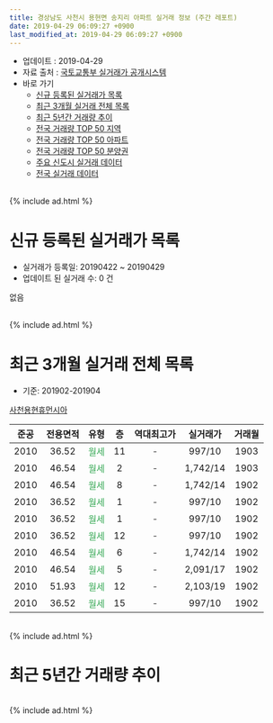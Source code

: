 ```yaml
---
title: 경상남도 사천시 용현면 송지리 아파트 실거래 정보 (주간 레포트)
date: 2019-04-29 06:09:27 +0900
last_modified_at: 2019-04-29 06:09:27 +0900
---
```


* 업데이트 : 2019-04-29
* 자료 출처 : [국토교통부 실거래가 공개시스템](http://rt.molit.go.kr)
* 바로 가기
    * [신규 등록된 실거래가 목록](#신규-등록된-실거래가-목록)
    * [최근 3개월 실거래 전체 목록](#최근-3개월-실거래-전체-목록)
    * [최근 5년간 거래량 추이](#최근-5년간-거래량-추이)
    * [전국 거래량 TOP 50 지역](https://inasie.github.io/apt-trade-info/최근-3개월-전국에서-가장-거래가-많이-발생한-지역)
    * [전국 거래량 TOP 50 아파트](https://inasie.github.io/apt-trade-info/최근-3개월-전국에서-가장-거래가-많이-발생한-아파트)
    * [전국 거래량 TOP 50 분양권](https://inasie.github.io/apt-trade-info/최근-3개월-전국에서-가장-거래가-많이-발생한-분양권)
    * [주요 신도시 실거래 데이터](https://inasie.github.io/apt-trade-info/주요-신도시)
    * [전국 실거래 데이터](https://inasie.github.io/apt-trade-info/전국)
<br>
{% include ad.html %}
<br>

# 신규 등록된 실거래가 목록
* 실거래가 등록일: 20190422 ~ 20190429
* 업데이트 된 실거래 수: 0 건

없음

<br>
{% include ad.html %}
<br>

# 최근 3개월 실거래 전체 목록
* 기준: 201902-201904


[사천용현휴먼시아](https://search.naver.com/search.naver?query=%EA%B2%BD%EC%83%81%EB%82%A8%EB%8F%84+%EC%82%AC%EC%B2%9C%EC%8B%9C+%EC%9A%A9%ED%98%84%EB%A9%B4+%EC%86%A1%EC%A7%80%EB%A6%AC+%EC%82%AC%EC%B2%9C%EC%9A%A9%ED%98%84%ED%9C%B4%EB%A8%BC%EC%8B%9C%EC%95%84)

|준공|전용면적|유형|층|역대최고가|실거래가|거래월|
|:---:|:---:|:---:|:---:|:---:|:---:|:---:|
|2010|36.52|<span style="color:#34a853">월세</span>|11|<span style="color:#444444">-</span>|997/10|1903|
|2010|46.54|<span style="color:#34a853">월세</span>|2|<span style="color:#444444">-</span>|1,742/14|1903|
|2010|46.54|<span style="color:#34a853">월세</span>|8|<span style="color:#444444">-</span>|1,742/14|1902|
|2010|36.52|<span style="color:#34a853">월세</span>|1|<span style="color:#444444">-</span>|997/10|1902|
|2010|36.52|<span style="color:#34a853">월세</span>|1|<span style="color:#444444">-</span>|997/10|1902|
|2010|36.52|<span style="color:#34a853">월세</span>|12|<span style="color:#444444">-</span>|997/10|1902|
|2010|46.54|<span style="color:#34a853">월세</span>|6|<span style="color:#444444">-</span>|1,742/14|1902|
|2010|46.54|<span style="color:#34a853">월세</span>|5|<span style="color:#444444">-</span>|2,091/17|1902|
|2010|51.93|<span style="color:#34a853">월세</span>|12|<span style="color:#444444">-</span>|2,103/19|1902|
|2010|36.52|<span style="color:#34a853">월세</span>|15|<span style="color:#444444">-</span>|997/10|1902|


<br>
{% include ad.html %}
<br>

# 최근 5년간 거래량 추이


<div style="width:100%;">
    <canvas id="deal_progress" height="200"></canvas>
</div>

<script>
new Chart(document.getElementById("deal_progress"), {
    type: 'line',
    data: {
        labels: ['201404','201405','201406','201407','201408','201409','201410','201411','201412','201501','201502','201503','201504','201505','201506','201507','201508','201509','201510','201511','201512','201601','201602','201603','201604','201605','201606','201607','201608','201609','201610','201611','201612','201701','201702','201703','201704','201705','201706','201707','201708','201709','201710','201711','201712','201801','201802','201803','201804','201805','201806','201807','201808','201809','201810','201811','201812','201901','201902','201903','201904'],
        datasets: [{
            label: '매매',
            pointRadius: 1,
            data: [0, 0, 0, 0, 0, 0, 0, 0, 0, 0, 0, 0, 0, 0, 0, 0, 0, 0, 0, 0, 0, 0, 0, 0, 0, 0, 0, 0, 0, 0, 0, 0, 0, 0, 0, 0, 0, 0, 0, 0, 0, 0, 0, 0, 0, 0, 0, 0, 0, 0, 0, 0, 0, 0, 0, 0, 0, 0, 0, 0, 0],
            borderColor: "rgba(255, 201, 14, 1)",
            backgroundColor: "rgba(255, 201, 14, 0.5)",
            fill: false,
            lineTension: 0
        },{
            label: '전월세',
            pointRadius: 1,
            data: [0, 2, 1, 1, 1, 0, 0, 2, 3, 1, 20, 4, 3, 2, 1, 1, 2, 2, 1, 1, 1, 0, 0, 0, 1, 3, 0, 2, 3, 0, 1, 1, 1, 2, 11, 1, 0, 1, 1, 9, 1, 5, 2, 3, 1, 2, 1, 0, 2, 0, 2, 1, 1, 1, 1, 1, 1, 3, 8, 2, 0],
            borderColor: "rgba(0, 141, 185, 1)",
            backgroundColor: "rgba(0, 141, 185, 0.5)",
            fill: false,
            lineTension: 0
        }
        ]
    },
    options: {
        responsive: true,
        title: {
            display: false
        },
        tooltips: {
            mode: 'index',
            intersect: false
        },
        hover: {
            mode: 'nearest',
            intersect: true
        },
        scales: {
            xAxes: [{
                display: true,
                scaleLabel: {
                    display: true,
                    labelString: '년/월'
                }
            }],
            yAxes: [{
                display: true,
                ticks: {
                    suggestedMin: 0,
                },
                scaleLabel: {
                    display: true,
                    labelString: '실거래 수'
                }
            }]
        }
    }
});

</script>


<br>
{% include ad.html %}
<br>

